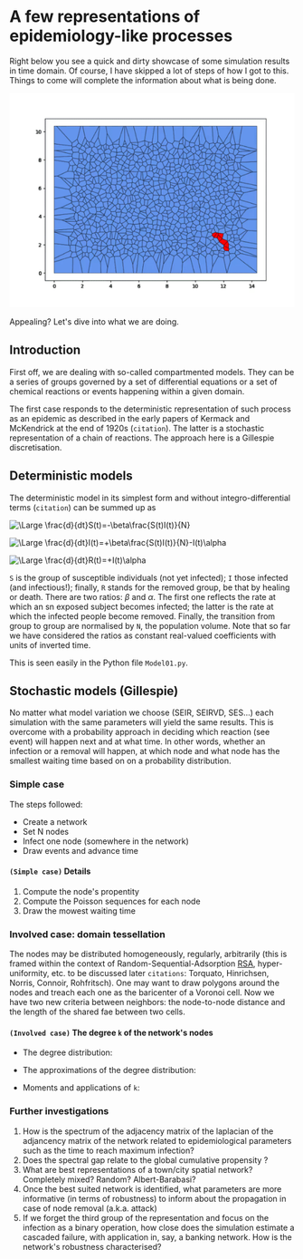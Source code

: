 # A few representations of epidemiology-like processes

Right below you see a quick and dirty showcase of some simulation results in time domain. Of course, I have skipped a lot of steps of how I got to this. Things to come will complete the information about what is being done.


![](assets/Voro5.gif)


Appealing? Let's dive into what we are doing.



## Introduction


First off, we are dealing with so-called compartmented models. They can be a series of groups governed by a set of differential equations or a set of chemical reactions or events happening within a given domain.

The first case responds to the deterministic representation of such process as an epidemic as described in the early papers of Kermack and McKendrick at the end of 1920s (`citation`).
The latter is a stochastic representation of a chain of reactions. The approach here is a Gillespie discretisation.





## Deterministic models

The deterministic model in its simplest form and without integro-differential terms (`citation`) can be summed up as

![\Large \frac{d}{dt}S(t)=-\beta\frac{S(t)I(t)}{N}](https://latex.codecogs.com/svg.latex?\Large&space;\frac{d}{dt}S(t)=-\beta\frac{S(t)I(t)}{N})

![\Large \frac{d}{dt}I(t)=+\beta\frac{S(t)I(t)}{N}-I(t)\alpha](https://latex.codecogs.com/svg.latex?\Large&space;\frac{d}{dt}I(t)=+\beta\frac{S(t)I(t)}{N}-I(t)\alpha)

![\Large \frac{d}{dt}R(t)=+I(t)\alpha](https://latex.codecogs.com/svg.latex?\Large&space;\frac{d}{dt}R(t)=+I(t)\alpha)


`S` is the group of susceptible individuals (not yet infected); `I` those infected (and infectious!); finally, `R` stands for the removed group, be that by healing or death. There are two ratios: $\beta$ and $\alpha$. The first one reflects the rate at which an sn exposed subject becomes infected; the latter is the rate at which the infected people become removed. Finally, the transition from group to group are normalised by `N`, the population volume. Note that so far we have considered the ratios as constant real-valued coefficients with units of inverted time.

 

This is seen easily in the Python file `Model01.py`.


## Stochastic models (Gillespie)

No matter what model variation we choose (SEIR, SEIRVD, SES...) each simulation with the same parameters will yield the same results. This is overcome with a probability approach in deciding which reaction (see event) will happen next and at what time. In other words, whether an infection or a removal will happen, at which node and what node has the smallest waiting time based on on a probability distribution.




### Simple case

The steps followed: 
* Create a network
* Set N nodes
* Infect one node (somewhere in the network)
* Draw events and advance time


#### `(Simple case)` Details

1. Compute the node's propentity
2. Compute the Poisson sequences for each node
3. Draw the mowest waiting time



### Involved case: domain tessellation

The nodes may be distributed homogeneously, regularly, arbitrarily (this is framed within the context of Random-Sequential-Adsorption [RSA](https://en.wikipedia.org/wiki/Random_sequential_adsorption), hyper-uniformity, etc. to be discussed later `citations`: Torquato, Hinrichsen, Norris, Connoir, Rohfritsch). One may want to draw polygons around the nodes and treach each one as the baricenter of a Voronoi cell. Now we have two new criteria between neighbors: the node-to-node distance and the length of the shared fae between two cells.






#### `(Involved case)` The degree `k` of the network's nodes

* The degree distribution:

* The approximations of the degree distribution:

* Moments and applications of `k`:



### Further investigations

1) How is the spectrum of the adjacency matrix of the laplacian of the adjancency matrix of the network related to epidemiological parameters such as the time to reach maximum infection?
2) Does the spectral gap relate to the global cumulative propensity ?
3) What are best representations of a town/city spatial network? Completely mixed? Random? Albert-Barabasi?
4) Once the best suited network is identified, what parameters are more informative (in terms of robustness) to inform about the propagation in case of node removal (a.k.a. attack)
5) If we forget the third group of the representation and focus on the infection as a binary operation, how close does the simulation estimate a cascaded failure, with application in, say, a banking network. How is the network's robustness characterised?

